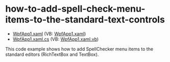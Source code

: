 # how-to-add-spell-check-menu-items-to-the-standard-text-controls
* [WpfApp1.xaml](./CS/WpfApp1.xaml) (VB: [WpfApp1.xaml](./VB/WpfApp1.xaml))
* [WpfApp1.xaml.cs](./CS/WpfApp1.xaml.cs) (VB: [WpfApp1.xaml.vb](./VB/WpfApp1.xaml.vb))

This code example shows how to add SpellChecker menu items to the standard editors (RichTextBox and TextBox).
